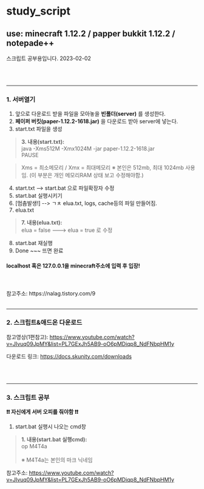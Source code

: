 # study_script
use: minecraft 1.12.2 / papper bukkit 1.12.2 / notepade++
---
스크립트 공부용입니다.
2023-02-02


</br>
</br>

---

### 1. 서버열기

1. 앞으로 다운로드 받을 파일을 모아놓을 <b>빈폴더(server)</b> 를 생성한다.
2. <b>페이퍼 버킷(paper-1.12.2-1618.jar)</b> 을 다운로드 받아 server에 넣는다.
3. start.txt 파일을 생성
> <b>3. 내용(start.txt): </b> </br>
> java -Xms512M -Xmx1024M -jar paper-1.12.2-1618.jar
</br>PAUSE

> Xms = 최소메모리 / Xmx = 최대메모리
> ※ 본인은 512mb, 최대 1024mb 사용임. (이 부분은 개인 메모리RAM 상태 보고 수정해야함.)

4. start.txt --> start.bat 으로 파일확장자 수정
5. start.bat 실행시키기
6. [멈춤발생!] --> ㄱㅊ elua.txt, logs, cache등의 파일 만들어짐.
7. elua.txt
> <b>7. 내용(elua.txt): </b> </br>
> elua = false ---> elua = true 로 수정
8. start.bat 재실행
9. Done ~~~ 뜨면 완료
#### localhost 혹은 127.0.0.1을 minecraft주소에 입력 후 입장!
</br>
</br>
참고주소: https://nalag.tistory.com/9


</br>
</br>


---

### 2. 스크립트&애드온 다운로드


참고영상(1편참고): https://www.youtube.com/watch?v=JIvuq09JpMY&list=PL7GExJh5AB9-oO6pMDiqp8_NdFNbpHM1y

다운로드 링크: https://docs.skunity.com/downloads


</br>
</br>


---
### 3. 스크립트 공부

<b> ❗❗ 자신에게 서버 오피를 줘야함 ❗❗ </b> 
1. start.bat 실행시 나오는 cmd창
> <b>1. 내용(start.bat 실행cmd): </b> </br>
> op M4T4a
> </br></br>
> ※ M4T4a는 본인의 마크 닉네임

참고주소: https://www.youtube.com/watch?v=JIvuq09JpMY&list=PL7GExJh5AB9-oO6pMDiqp8_NdFNbpHM1y


